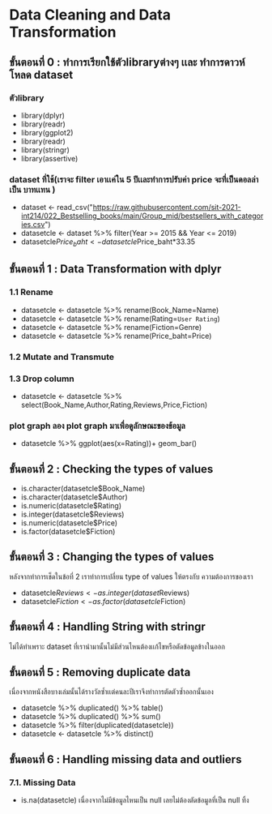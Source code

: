 # Data Cleaning and Data Transformation
## ขั้นตอนที่ 0 : ทำการเรียกใช้ตัวlibraryต่างๆ เเละ ทำการดาวห์โหลด dataset
### ตัวlibrary
* library(dplyr)
* library(readr)
* library(ggplot2)
* library(readr)    
* library(stringr)  
* library(assertive) 

### dataset ที่ใช้(เราจะ filter เอาเเค่ใน 5 ปีเเละทำการปรับค่า price จะที่เป็นดอลล่า เป็น บาทเเทน ) 
- dataset <- read_csv("https://raw.githubusercontent.com/sit-2021-int214/022_Bestselling_books/main/Group_mid/bestsellers_with_categories.csv")
- datasetcle <- dataset %>% filter(Year >= 2015 && Year <= 2019)
- datasetcle$Price_baht <- datasetcle$Price_baht*33.35


##  ขั้นตอนที่ 1 : Data Transformation with dplyr
### 1.1 Rename
- datasetcle <- datasetcle %>% rename(Book_Name=Name)
- datasetcle <- datasetcle %>% rename(Rating=`User Rating`)
- datasetcle <- datasetcle %>% rename(Fiction=Genre)
- datasetcle <- datasetcle %>% rename(Price_baht=Price)
### 1.2 Mutate and Transmute
### 1.3 Drop column
- datasetcle <- datasetcle %>% select(Book_Name,Author,Rating,Reviews,Price,Fiction)

### plot graph ลอง plot graph มาเพื่อดูลักษณะของข้อมูล
- datasetcle %>% ggplot(aes(x=Rating))+ geom_bar()

## ขั้นตอนที่ 2 : Checking the types of values
- is.character(datasetcle$Book_Name)
- is.character(datasetcle$Author)
- is.numeric(datasetcle$Rating)
- is.integer(datasetcle$Reviews)
- is.numeric(datasetcle$Price)
- is.factor(datasetcle$Fiction)

## ขั้นตอนที่ 3 : Changing the types of values
หลังจากทำการเช็ดในข้อที่ 2 เราทำการเปลี่ยน type of values ให้ตรงกับ ความต้องการของเรา
- datasetcle$Reviews <- as.integer(dataset$Reviews)
- datasetcle$Fiction <- as.factor(datasetcle$Fiction)

## ขั้นตอนที่ 4 : Handling String with stringr 
ไม่ได้ทำเพราะ dataset ที่เรานำมานั้นไม่มีส่วนไหนต้องเเก้ไขหรือตัดข้อมูลข้างในออก
## ขั้นตอนที่ 5 : Removing duplicate data
เนื่องจากหนังสือบางเล่มนั้นได้รางวัลซ้ำเเต่คนละปีเราจึงทำการตัดตัวซ้ำออกนั้นเอง
- datasetcle %>% duplicated() %>% table()
- datasetcle %>% duplicated() %>% sum()
- datasetcle %>% filter(duplicated(datasetcle))
- datasetcle <- datasetcle %>% distinct()
## ขั้นตอนที่ 6 : Handling missing data and outliers
### 7.1. Missing Data
- is.na(datasetcle) 
เนื่องจากไม่มีข้อมูลไหนเป็น null เลยไม่ต้องตัดข้อมูลที่เป็น null ทิ้ง
